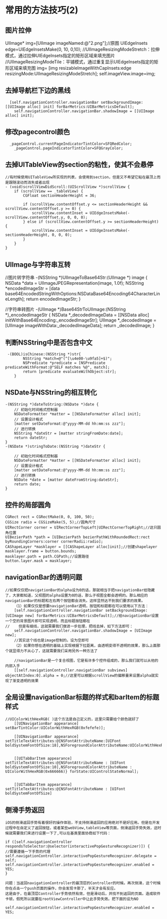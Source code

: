 # 常用的方法技巧(2)
## 图片拉伸

UIImage* img=[UIImage imageNamed:@"2.png"];//原图
UIEdgeInsets edge=UIEdgeInsetsMake(0, 10, 0,10);
//UIImageResizingModeStretch：拉伸模式，通过拉伸UIEdgeInsets指定的矩形区域来填充图片
//UIImageResizingModeTile：平铺模式，通过重复显示UIEdgeInsets指定的矩形区域来填充图
img= [img resizableImageWithCapInsets:edge resizingMode:UIImageResizingModeStretch];
self.imageView.image=img;

## 去掉导航栏下边的黑线
  

```
  [self.navigationController.navigationBar setBackgroundImage:[[UIImage alloc] init] forBarMetrics:UIBarMetricsDefault];
    self.navigationController.navigationBar.shadowImage = [[UIImage alloc] init];
```

## 修改pagecontrol颜色
  

```
  _pageControl.currentPageIndicatorTintColor=SFQRedColor;
    _pageControl.pageIndicatorTintColor=SFQGrayColor;
```

## 去掉UITableView的section的粘性，使其不会悬停

```
//有时候使用UITableView所实现的列表，会使用到section，但是又不希望它粘在最顶上而是跟随滚动而消失或者出现
- (void)scrollViewDidScroll:(UIScrollView *)scrollView {
    if (scrollView == _tableView) {
        CGFloat sectionHeaderHeight = 36;
        
        if (scrollView.contentOffset.y <= sectionHeaderHeight && scrollView.contentOffset.y >= 0) {
            scrollView.contentInset = UIEdgeInsetsMake(-scrollView.contentOffset.y, 0, 0, 0);
        } else if (scrollView.contentOffset.y >= sectionHeaderHeight) {
            scrollView.contentInset = UIEdgeInsetsMake(-sectionHeaderHeight, 0, 0, 0);
        }
    }
}
```

## UIImage与字符串互转

//图片转字符串
-(NSString *)UIImageToBase64Str:(UIImage *) image
{
    NSData *data = UIImageJPEGRepresentation(image, 1.0f);
    NSString *encodedImageStr = [data base64EncodedStringWithOptions:NSDataBase64Encoding64CharacterLineLength];
    return encodedImageStr;
}

//字符串转图片
-(UIImage *)Base64StrToUIImage:(NSString *)_encodedImageStr
{
    NSData *_decodedImageData   = [[NSData alloc] initWithBase64Encoding:_encodedImageStr];
    UIImage *_decodedImage      = [UIImage imageWithData:_decodedImageData];
    return _decodedImage;
}

## 判断NSString中是否包含中文
   

```
 -(BOOL)isChinese:(NSString *)str{
        NSString *match=@"(^[\u4e00-\u9fa5]+$)";
        NSPredicate *predicate = [NSPredicate predicateWithFormat:@"SELF matches %@", match];
        return [predicate evaluateWithObject:str];
    }
```

## NSDate与NSString的相互转化

```
-(NSString *)dateToString:(NSDate *)date {
    // 初始化时间格式控制器
    NSDateFormatter *matter = [[NSDateFormatter alloc] init];
    // 设置设计格式
    [matter setDateFormat:@"yyyy-MM-dd hh:mm:ss zzz"];
    // 进行转换
    NSString *dateStr = [matter stringFromDate:date];
    return dateStr;
}
-(NSDate *)stringToDate:(NSString *)dateStr {
    
    // 初始化时间格式控制器
    NSDateFormatter *matter = [[NSDateFormatter alloc] init];
    // 设置设计格式
    [matter setDateFormat:@"yyyy-MM-dd hh:mm:ss zzz"];
    // 进行转换
    NSDate *date = [matter dateFromString:dateStr];
    return date;
}
```

## 控件的局部圆角

```
CGRect rect = CGRectMake(0, 0, 100, 50);
CGSize radio = CGSizeMake(5, 5);//圆角尺寸
UIRectCorner corner = UIRectCornerTopLeft|UIRectCornerTopRight;//这只圆角位置
UIBezierPath *path = [UIBezierPath bezierPathWithRoundedRect:rect byRoundingCorners:corner cornerRadii:radio];
CAShapeLayer *masklayer = [[CAShapeLayer alloc]init];//创建shapelayer
masklayer.frame = button.bounds;
masklayer.path = path.CGPath;//设置路径
button.layer.mask = masklayer;
```

## navigationBar的透明问题    

```
//如果仅仅把navigationBar的alpha设为0的话，那就相当于把navigationBar给隐藏了，大家都知道，父视图的alpha设置为0的话，那么子视图全都会透明的。那么相应的navigationBar的标题和左右两个按钮都会消失。这样显然达不到我们要求的效果。
    （1）如果仅仅是想要navigationBar透明，按钮和标题都在可以使用以下方法：
    [self.navigationController.navigationBar setBackgroundImage:[UIImage new] forBarMetrics:UIBarMetricsDefault];//给navigationBar设置一个空的背景图片即可实现透明，而且标题按钮都在
//    但是有细线，这就需要我们做进一步处理，把线去掉，如下方法即可：
    self.navigationController.navigationBar.shadowImage = [UIImage new];
    //其实这个线也是image控制的。设为空即可
    （2）如果你想在透明的基础上实现根据下拉距离，由透明变得不透明的效果，那么上面那个就显得力不从心了，这就需要我们采用另外一种方法了
    
    //navigationBar是一个复合视图，它是有许多个控件组成的，那么我们就可以从他的内部入手
    [[self.navigationController.navigationBar subviews] objectAtIndex:0].alpha = 0;//这里可以根据scrollView的偏移量来设置alpha就实现了渐变透明的效果
```

## 全局设置navigationBar标题的样式和barItem的标题样式    

```
//UIColorWithHexRGB( )这个方法是自己定义的，这里只需要给个颜色就好了
    [[UINavigationBar appearance] setBarTintColor:UIColorWithHexRGB(0xfefefe)];
    
    [[UINavigationBar appearance] setTitleTextAttributes:@{NSFontAttributeName:[UIFont boldSystemFontOfSize:18],NSForegroundColorAttributeName:UIColorWithHexRGB(0xfe6d27)}];
    
    
    [[UITabBarItem appearance] setTitleTextAttributes:@{NSFontAttributeName : [UIFont boldSystemFontOfSize:10],NSForegroundColorAttributeName : UIColorWithHexRGB(0x666666)} forState:UIControlStateNormal];
    
    
    [[UITabBarItem appearance] setTitleTextAttributes:@{NSFontAttributeName : [UIFont boldSystemFontOfSize]
```

## 侧滑手势返回
    iOS的侧滑返回手势有着很好的操作体验，不支持侧滑返回的应用绝对不是好应用。但是在开发过程中在自定义了返回按钮，或者某些webView,tableView等页面，侧滑返回手势失效，这时候就需要我们来进行设置一下了,可以在基类里面协商如下代码：

```
if ([self.navigationController respondsToSelector:@selector(interactivePopGestureRecognizer)]) {
//需要遵循一下手势的代理        self.navigationController.interactivePopGestureRecognizer.delegate = self;
self.navigationController.interactivePopGestureRecognizer.enabled = YES;
}
```
    问题：当返回navigationController的最顶层的Controller的时候。再次侧滑，这个时候你在点击一个push页面的操作，你会发现卡那了，半天才会有反应。
    这是由于，在最顶层Controller手势依然有效，但是滑动后，并找不到返回的页面。造成软件卡顿，假死所以就要在rootViewController中让此手势失效。把下面的设为NO

```
self.navigationController.interactivePopGestureRecognizer.enabled = YES;
```

   




